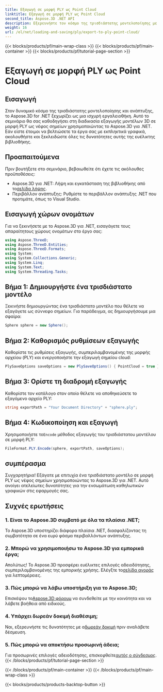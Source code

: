 ```yaml
---
title: Εξαγωγή σε μορφή PLY ως Point Cloud
linktitle: Εξαγωγή σε μορφή PLY ως Point Cloud
second_title: Aspose.3D .NET API
description: Εξερευνήστε τον κόσμο της τρισδιάστατης μοντελοποίησης με το Aspose.3D για .NET. Μάθετε να εξάγετε μοντέλα σε μορφή PLY χωρίς κόπο. Αναβαθμίστε τα έργα σας με εκπληκτικά γραφικά.
weight: 16
url: /el/net/loading-and-saving/ply/export-to-ply-point-cloud/
---
```


{{< blocks/products/pf/main-wrap-class >}}
{{< blocks/products/pf/main-container >}}
{{< blocks/products/pf/tutorial-page-section >}}

# Εξαγωγή σε μορφή PLY ως Point Cloud

## Εισαγωγή
Στον δυναμικό κόσμο της τρισδιάστατης μοντελοποίησης και ανάπτυξης, το Aspose.3D for .NET ξεχωρίζει ως μια ισχυρή εργαλειοθήκη. Αυτό το σεμινάριο θα σας καθοδηγήσει στη διαδικασία εξαγωγής μοντέλων 3D σε μορφή PLY ως νέφος σημείων χρησιμοποιώντας το Aspose.3D για .NET. Εάν είστε έτοιμοι να βελτιώσετε τα έργα σας με εκπληκτικά γραφικά, ακολουθήστε και ξεκλειδώστε όλες τις δυνατότητες αυτής της ευέλικτης βιβλιοθήκης.
## Προαπαιτούμενα
Πριν βουτήξετε στο σεμινάριο, βεβαιωθείτε ότι έχετε τις ακόλουθες προϋποθέσεις:
-  Aspose.3D για .NET: Λήψη και εγκατάσταση της βιβλιοθήκης από το[σελίδα λήψης](https://releases.aspose.com/3d/net/).
- Περιβάλλον ανάπτυξης: Ρυθμίστε το περιβάλλον ανάπτυξης .NET που προτιμάτε, όπως το Visual Studio.
## Εισαγωγή χώρων ονομάτων
Για να ξεκινήσετε με το Aspose.3D για .NET, εισαγάγετε τους απαραίτητους χώρους ονομάτων στο έργο σας:
```csharp
using Aspose.ThreeD;
using Aspose.ThreeD.Entities;
using Aspose.ThreeD.Formats;
using System;
using System.Collections.Generic;
using System.Linq;
using System.Text;
using System.Threading.Tasks;
```
## Βήμα 1: Δημιουργήστε ένα τρισδιάστατο μοντέλο
Ξεκινήστε δημιουργώντας ένα τρισδιάστατο μοντέλο που θέλετε να εξαγάγετε ως σύννεφο σημείων. Για παράδειγμα, ας δημιουργήσουμε μια σφαίρα:
```csharp
Sphere sphere = new Sphere();
```
## Βήμα 2: Καθορισμός ρυθμίσεων εξαγωγής
Καθορίστε τις ρυθμίσεις εξαγωγής, συμπεριλαμβανομένης της μορφής αρχείου (PLY) και ενεργοποιήστε την εξαγωγή σημείου cloud:
```csharp
PlySaveOptions saveOptions = new PlySaveOptions() { PointCloud = true };
```
## Βήμα 3: Ορίστε τη διαδρομή εξαγωγής
Καθορίστε τον κατάλογο στον οποίο θέλετε να αποθηκεύσετε το εξαγόμενο αρχείο PLY:
```csharp
string exportPath = "Your Document Directory" + "sphere.ply";
```
## Βήμα 4: Κωδικοποίηση και εξαγωγή
 Χρησιμοποιήστε το`Encode` μέθοδος εξαγωγής του τρισδιάστατου μοντέλου σε μορφή PLY:
```csharp
FileFormat.PLY.Encode(sphere, exportPath, saveOptions);
```
## συμπέρασμα
Συγχαρητήρια! Εξάγατε με επιτυχία ένα τρισδιάστατο μοντέλο σε μορφή PLY ως νέφος σημείων χρησιμοποιώντας το Aspose.3D για .NET. Αυτό ανοίγει ατελείωτες δυνατότητες για την ενσωμάτωση καθηλωτικών γραφικών στις εφαρμογές σας.

## Συχνές ερωτήσεις
### 1. Είναι το Aspose.3D συμβατό με όλα τα πλαίσια .NET;
Το Aspose.3D υποστηρίζει διάφορα πλαίσια .NET, διασφαλίζοντας τη συμβατότητα σε ένα ευρύ φάσμα περιβαλλόντων ανάπτυξης.
### 2. Μπορώ να χρησιμοποιήσω το Aspose.3D για εμπορικά έργα;
 Απολύτως! Το Aspose.3D προσφέρει ευέλικτες επιλογές αδειοδότησης, συμπεριλαμβανομένης της εμπορικής χρήσης. Ελέγξτε το[σελίδα αγοράς](https://purchase.aspose.com/buy) για λεπτομέρειες.
### 3. Πώς μπορώ να λάβω υποστήριξη για το Aspose.3D;
 Επισκέψου το[Aspose.3D φόρουμ](https://forum.aspose.com/c/3d/18) να συνδεθείτε με την κοινότητα και να λάβετε βοήθεια από ειδικούς.
### 4. Υπάρχει δωρεάν δοκιμή διαθέσιμη;
 Ναι, εξερευνήστε τις δυνατότητες με α[δωρεάν δοκιμή](https://releases.aspose.com/) πριν αναλάβετε δέσμευση.
### 5. Πώς μπορώ να αποκτήσω προσωρινή άδεια;
 Για προσωρινές επιλογές αδειοδότησης, επισκεφθείτε[αυτός ο σύνδεσμος](https://purchase.aspose.com/temporary-license/).
{{< /blocks/products/pf/tutorial-page-section >}}

{{< /blocks/products/pf/main-container >}}
{{< /blocks/products/pf/main-wrap-class >}}

{{< blocks/products/products-backtop-button >}}
